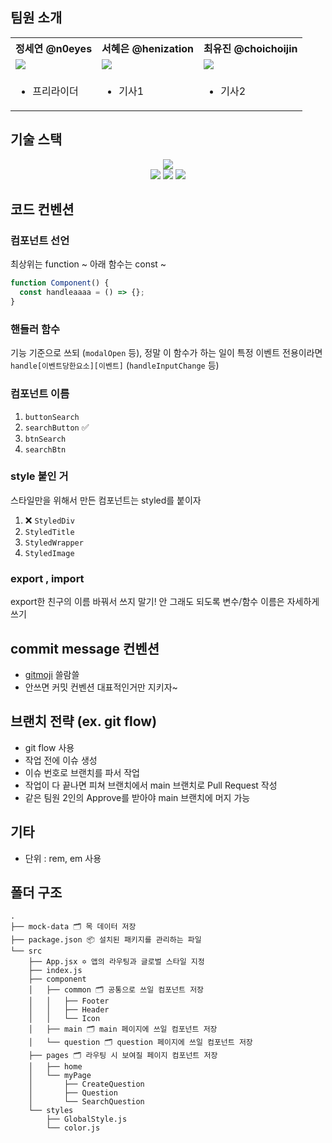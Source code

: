 ## 팀원 소개

<div align="center">
	<table>
	<th>정세연 @n0eyes</th>
  <th>서혜은 @henization</th>
	<th>최유진 @choichoijin</th>
	<tr>
		<td><img src="https://github.com/n0eyes.png"></td>
		<td><img src="https://github.com/henization.png"></td>
		<td><img src="https://github.com/choichoijin.png"></td>
	</tr>
	<tr>
	<td>
		<ul>
		<li>프리라이더</li>
		</ul>
	</td>
	<td>
	<ul>
		<li>기사1</li>
	</ul>
	</td>
	<td>
		<ul>
		<li>기사2</li>
		</ul>
	</tr>
	</table>
</div>

## 기술 스택

<div align="center">
  <img src="https://img.shields.io/badge/Javascript-F2CE04?style=flat-square&logo=javascript&logoColor=white"/><br>
  <img src="https://img.shields.io/badge/React-61DAFB?style=flat-square&logo=React&logoColor=white"/>
  <img src="https://img.shields.io/badge/styled--components-DB7093?style=flat-square&logo=styled-components&logoColor=white"/>
  <img src="https://img.shields.io/badge/github action-2671E5?style=flat-square&logo=GitHub%20Actions&logoColor=white"/>

</div>

## 코드 컨벤션

### 컴포넌트 선언

최상위는 function ~
아래 함수는 const ~

```jsx
function Component() {
  const handleaaaa = () => {};
}
```

### 핸들러 함수

기능 기준으로 쓰되 (`modalOpen` 등),
정말 이 함수가 하는 일이 특정 이벤트 전용이라면 `handle[이벤트당한요소][이벤트]` (`handleInputChange` 등)

### 컴포넌트 이름

1. `buttonSearch`
2. `searchButton` ✅
3. `btnSearch`
4. `searchBtn`

### style 붙인 거

스타일만을 위해서 만든 컴포넌트는 styled를 붙이자

1. ❌ `StyledDiv`
2. `StyledTitle`
3. `StyledWrapper`
4. `StyledImage`

### export , import

export한 친구의 이름 바꿔서 쓰지 말기!
안 그래도 되도록 변수/함수 이름은 자세하게 쓰기

## commit message 컨벤션

- [gitmoji](https://gitmoji.dev/) 쓸람쓸
- 안쓰면 커밋 컨벤션 대표적인거만 지키자~

## 브랜치 전략 (ex. git flow)

- git flow 사용
- 작업 전에 이슈 생성
- 이슈 번호로 브랜치를 파서 작업
- 작업이 다 끝나면 피쳐 브랜치에서 main 브랜치로 Pull Request 작성
- 같은 팀원 2인의 Approve를 받아야 main 브랜치에 머지 가능

## 기타
- 단위 : rem, em 사용

## 폴더 구조

```
.
├── mock-data 🗂 목 데이터 저장
├── package.json 📦 설치된 패키지를 관리하는 파일
└── src
    ├── App.jsx ✡️ 앱의 라우팅과 글로벌 스타일 지정
    ├── index.js
    ├── component
    │   ├── common 🗂 공통으로 쓰일 컴포넌트 저장
    │   │   ├── Footer
    │   │   ├── Header
    │   │   └── Icon
    │   ├── main 🗂 main 페이지에 쓰일 컴포넌트 저장
    │   └── question 🗂 question 페이지에 쓰일 컴포넌트 저장
    ├── pages 🗂 라우팅 시 보여질 페이지 컴포넌트 저장
    │   ├── home
    │   └── myPage
    │       ├── CreateQuestion
    │       ├── Question
    │       └── SearchQuestion
    └── styles
        ├── GlobalStyle.js
        └── color.js
```
